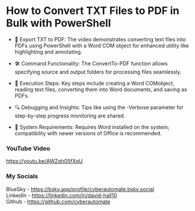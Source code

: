 # How to Convert TXT Files to PDF in Bulk with PowerShell

- 📄 Export TXT to PDF: The video demonstrates converting text files into PDFs using PowerShell with a Word COM object for enhanced utility like highlighting and annotating.

- 🛠️ Command Functionality: The ConvertTo-PDF function allows specifying source and output folders for processing files seamlessly.

- 🔄 Execution Steps: Key steps include creating a Word COMobject, reading text files, converting them into Word documents, and saving as PDFs.

- 🔍 Debugging and Insights: Tips like using the -Verbose parameter for step-by-step progress monitoring are shared.

- 📂 System Requirements: Requires Word installed on the system; compatibility with newer versions of Office is recommended.

### YouTube Video ###
https://youtu.be/AWZqh05fXqU

### My Socials ###
BlueSky - https://bsky.app/profile/cyberautomate.bsky.social<br/>
LinkedIn - https://linkedin.com/in/david-hall10 <br/>
Github - https://github.com/cyberautomate